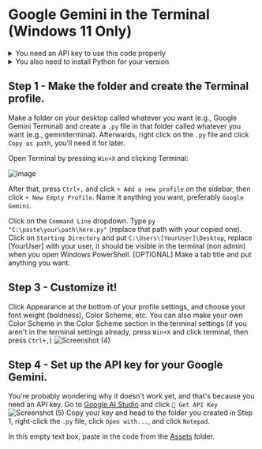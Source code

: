 # Google Gemini in the Terminal (Windows 11 Only)

<details>
  <summary>You need an API key to use this code properly</summary>
  Get it from https://aistudio.google.com/
</details>

<details>
  <summary>You also need to install Python for your version</summary>
  Go to https://python.org and install the correct version.
</details>

## Step 1 - Make the folder and create the Terminal profile.
Make a folder on your desktop called whatever you want (e.g., Google Gemini Terminal) and create a `.py` file in that folder called whatever you want (e.g., geminiterminal). Afterwards, right click on the `.py` file and click `Copy as path`, you'll need it for later.

Open Terminal by pressing `Win+X` and clicking Terminal:

![image](https://github.com/user-attachments/assets/09680f11-18eb-461c-81e7-617202e5523b)

After that, press `Ctrl+,` and click `+ Add a new profile` on the sidebar, then click `+ New Empty Profile`.
Name it anything you want, preferably `Google Gemini`.

Click on the `Command Line` dropdown. Type `py "C:\paste\your\path\here.py"` (replace that path with your copied one).
Click on `Starting Directory` and put `C:\Users\[YourUser]\Desktop`, replace [YourUser] with your user, it should be visible in the terminal (non admin) when you open Windows PowerShell.
[OPTIONAL] Make a tab title and put anything you want.

## Step 3 - Customize it!
Click Appearance at the bottom of your profile settings, and choose your font weight (boldness), Color Scheme, etc.
You can also make your own Color Scheme in the Color Scheme section in the terminal settings (if you aren't in the terminal settings already, press `Win+X` and click terminal, then press `Ctrl+,`)
![Screenshot (4)](https://github.com/user-attachments/assets/6da8954c-306e-4ed9-acec-8556e91370b2)

## Step 4 - Set up the API key for your Google Gemini.
You're probably wondering why it doesn't work yet, and that's because you need an API key.
Go to [Google AI Studio](https://aistudio.google.com) and click `🔑 Get API Key`
![Screenshot (5)](https://github.com/user-attachments/assets/27ae7603-0246-498c-b2de-2a55bebe0cca)
Copy your key and head to the folder you created in Step 1, right-click the `.py` file, click `Open with...`, and click `Notepad`.

In this empty text box, paste in the code from the [Assets](https://github.com/MrCryptographic/google-gemini-terminal/blob/main/Assets/geminiterminal.py) folder.


